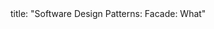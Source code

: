 <frontmatter>
title: "Software Design Patterns: Facade: What"
</frontmatter>

<include src="unit-inPage-asFlat.md" boilerplate />
